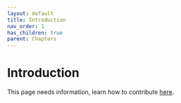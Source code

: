 ```yaml
---
layout: default
title: Introduction
nav_order: 1
has_children: true
parent: Chapters
---
```


# Introduction

This page needs information, learn how to contribute [here](https://open-permaculture.com/CONTRIBUTING.html).
